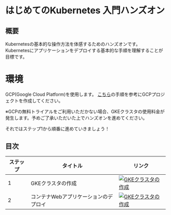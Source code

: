 # はじめてのKubernetes 入門ハンズオン
## 概要
Kubernetesの基本的な操作方法を体感するためのハンズオンです。  
Kubernetesにアプリケーションをデプロイする基本的な手順を理解することが目標です。

# 環境
GCP(Google Cloud Platform)を使用します。
[こちら](https://www.apps-gcp.com/gcp-startup/)の手順を参考にGCPプロジェクトを作成してください。

※GCPの無料トライアルをご利用いただかない場合、GKEクラスタの使用料金が発生します。予めご了承いただいた上でハンズオンを進めてください。

それではステップ1から順番に進めていきましょう！  

## 目次
|ステップ|タイトル|リンク|
| --- | --- | --- |
| 1 | GKEクラスタの作成 | [![GKEクラスタの作成](https://gstatic.com/cloudssh/images/open-btn.png)](https://console.cloud.google.com/home/dashboard?cloudshell=true&cloudshell_git_repo=https://github.com/koizumittn/handson-for-begineers&cloudshell_tutorial=k8s/create_gke_cluster.md) |
| 2 | コンテナWebアプリケーションのデプロイ | [![GKEクラスタの作成](https://gstatic.com/cloudssh/images/open-btn.png)](https://console.cloud.google.com/home/dashboard?cloudshell=true&cloudshell_git_repo=https://github.com/koizumittn/handson-for-begineers&cloudshell_tutorial=k8s/hello-app.md) |
